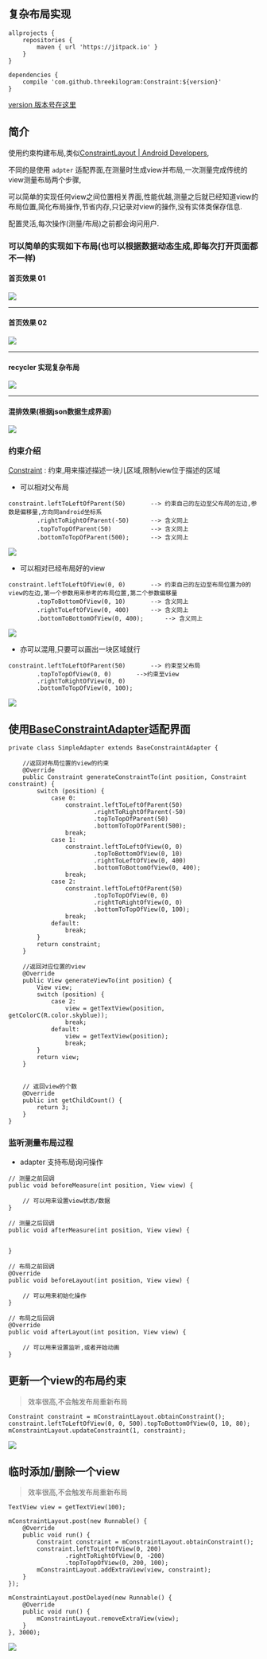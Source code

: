 
## 复杂布局实现

```
allprojects {
	repositories {
		maven { url 'https://jitpack.io' }
	}
}
```
```
dependencies {
    compile 'com.github.threekilogram:Constraint:${version}'
}
```

[version 版本号在这里](https://github.com/threekilogram/Constraint/releases)

## 简介

使用约束构建布局,类似[ConstraintLayout \| Android Developers](https://developer.android.com/reference/android/support/constraint/ConstraintLayout.html),

不同的是使用 `adpter` 适配界面,在测量时生成view并布局,一次测量完成传统的view测量布局两个步骤,

可以简单的实现任何view之间位置相关界面,性能优越,测量之后就已经知道view的布局位置,简化布局操作,节省内存,只记录对view的操作,没有实体类保存信息.

配置灵活,每次操作(测量/布局)之前都会询问用户.

### 可以简单的实现如下布局(也可以根据数据动态生成,即每次打开页面都不一样)

#### 首页效果 01

![](img/pic01.gif)

---

#### 首页效果 02

![](img/pic02.gif)

---

#### recycler 实现复杂布局

![](img/pic03.gif)

---

#### 混排效果(根据json数据生成界面)

![](img/pic10.gif)

### 约束介绍

[Constraint](https://github.com/threekilogram/Constraint/blob/master/constraintlayout/src/main/java/com/example/constraintlayout/Constraint.java) : 约束,用来描述描述一块儿区域,限制view位于描述的区域

* 可以相对父布局

```
constraint.leftToLeftOfParent(50) 		--> 约束自己的左边至父布局的左边,参数是偏移量,方向同android坐标系
        .rightToRightOfParent(-50)		--> 含义同上
        .topToTopOfParent(50)			--> 含义同上
        .bottomToTopOfParent(500);		--> 含义同上
```

![](img/pic04.gif)

* 可以相对已经布局好的view

```
constraint.leftToLeftOfView(0, 0)		--> 约束自己的左边至布局位置为0的view的左边,第一个参数用来参考的布局位置,第二个参数偏移量
        .topToBottomOfView(0, 10)		--> 含义同上
        .rightToLeftOfView(0, 400)		--> 含义同上
        .bottomToBottomOfView(0, 400);		--> 含义同上
```

![](img/pic05.gif)

* 亦可以混用,只要可以画出一块区域就行

```
constraint.leftToLeftOfParent(50)		--> 约束至父布局
        .topToTopOfView(0, 0)		-->约束至view
        .rightToRightOfView(0, 0)
        .bottomToTopOfView(0, 100);
```

![](img/pic06.gif)

## 使用[BaseConstraintAdapter](https://github.com/threekilogram/Constraint/blob/master/constraintlayout/src/main/java/com/example/constraintlayout/adapter/BaseConstraintAdapter.java)适配界面

```
private class SimpleAdapter extends BaseConstraintAdapter {

	//返回对布局位置的view的约束
    @Override
    public Constraint generateConstraintTo(int position, Constraint constraint) {
        switch (position) {
            case 0:
                constraint.leftToLeftOfParent(50)
                        .rightToRightOfParent(-50)
                        .topToTopOfParent(50)
                        .bottomToTopOfParent(500);
                break;
            case 1:
                constraint.leftToLeftOfView(0, 0)
                        .topToBottomOfView(0, 10)
                        .rightToLeftOfView(0, 400)
                        .bottomToBottomOfView(0, 400);
                break;
            case 2:
                constraint.leftToLeftOfParent(50)
                        .topToTopOfView(0, 0)
                        .rightToRightOfView(0, 0)
                        .bottomToTopOfView(0, 100);
                break;
            default:
                break;
        }
        return constraint;
    }

	//返回对应位置的view
    @Override
    public View generateViewTo(int position) {
        View view;
        switch (position) {
            case 2:
                view = getTextView(position, getColorC(R.color.skyblue));
                break;
            default:
                view = getTextView(position);
                break;
        }
        return view;
    }


	// 返回view的个数
    @Override
    public int getChildCount() {
        return 3;
    }
}
```

### 监听测量布局过程

* adapter 支持布局询问操作

```
// 测量之前回调
public void beforeMeasure(int position, View view) {

	// 可以用来设置view状态/数据
}

// 测量之后回调
public void afterMeasure(int position, View view) {

	
}

// 布局之前回调
@Override
public void beforeLayout(int position, View view) {
 
	// 可以用来初始化操作
}

// 布局之后回调
@Override
public void afterLayout(int position, View view) {

	// 可以用来设置监听,或者开始动画
}
```

## 更新一个view的布局约束

>效率很高,不会触发布局重新布局

```
Constraint constraint = mConstraintLayout.obtainConstraint();
constraint.leftToLeftOfView(0, 0, 500).topToBottomOfView(0, 10, 80);
mConstraintLayout.updateConstraint(1, constraint);
```

![](img/pic08.gif)

## 临时添加/删除一个view

>效率很高,不会触发布局重新布局

```
TextView view = getTextView(100);

mConstraintLayout.post(new Runnable() {
    @Override
    public void run() {
        Constraint constraint = mConstraintLayout.obtainConstraint();
        constraint.leftToLeftOfView(0, 200)
                .rightToRightOfView(0, -200)
                .topToTopOfView(0, 200, 100);
        mConstraintLayout.addExtraView(view, constraint);
    }
});

mConstraintLayout.postDelayed(new Runnable() {
    @Override
    public void run() {
        mConstraintLayout.removeExtraView(view);
    }
}, 3000);
```

![](img/pic09.gif)